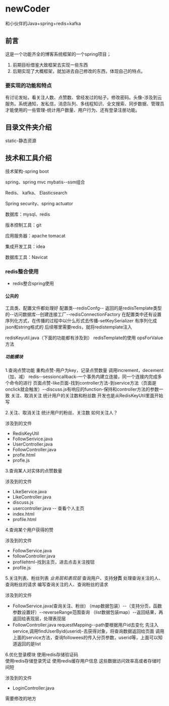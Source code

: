 # newCoder
和小伙伴的Java+spring+redis+kafka 

## 前言

这是一个功能齐全的博客系统框架的一个spring项目；

1. 前期目标借鉴大致框架去实现一些东西
2. 后期实现了大概框架，就加进去自己修改的东西，体现自己的特点。

### 要实现的功能和特点

有讨论发帖，看关注人数、点赞数、曾经发过的帖子。修改密码。头像-涉及到云服务。系统通知，发私信，消息队列、多线程知识、全文搜索、同步数据、管理员才能使用的一些管理-统计用户数量、用户行为、还有登录注册功能。



## 目录文件夹介绍
static-静态资源



## 技术和工具介绍

技术架构-spring boot

spring、spring mvc mybatis--ssm组合

Redis、 kafka、 Elasticsearch

Spring security、spring actuator

数据库：mysql、redis

版本控制工具：git

应用服务器：apache tomacat

集成开发工具：idea

数据库工具：Navicat



### redis整合使用
- redis整合spring使用
#### 公共的
工具类、配置文件都处理好
配置类--redisConfg--
	返回的是rediisTemplate类型的--访问数据库--创建连接工厂--redisConnectionFactory
	在配置类中还有设置序列化方式，在传播的过程中以什么形式去传播-setKeySerializer
	有序列化成json和string格式的
	后续哪里需要redis，就将redistemplate注入

redisKeyutil.java（下面的功能都有涉及到）
redisTemplate的使用
opsForValue方法
##### 功能模块

1.查询点赞功能
重构点赞-用户为key，记录点赞数量
调用increment，decement（加，减）
redis--sessioncallback-一个事务内建立连接，同一个连接内完成多个命令的进行
页面点赞-like页面-找到controller方法-到service方法（页面是onclick就会触发）--discuss.js有响应的function-保持和controller方法的参数一致
关注、取消关注
统计用户的关注数和粉丝数
开发也是从RedisKeyUtil里面开始写


2.关注、取消关注
统计用户的粉丝、关注数
如何关注人？

涉及到的文件
- RedisKeyUtil
- FollowSerivice.java
- UserController.java
- FollowController.java
- profle.html
- profle.js

3.查询某人对实体的点赞数量

 涉及到的文件
  + LikeService.java
  + LikeController.java
  + discuss.js
  + usercontroller.java -- 查看个人主页
  + index.html
  + profile.html
  
 4.查询某个用户获得的赞

涉及到的文件
- FollowService.java
- followController.java
- profilehtml-找到主页，进去点击关注按钮
- profile.js


5.关注列表、粉丝列表
  *业务层和表现层*
查询用户、支持**分页**
处理查询关注的人、查询粉丝的请求
编写查询关注的人、查询粉丝的请求

涉及到的文件
- FollowService.java(查询关注、粉丝)
    （map数据包装）--（支持分页，函数参数设置好）--reverseRange范围查询
    （list数据包装map）--返回结果，再返回给表现层，处理表现层
- FollowController.java
    requestMapping--path要根据用户id去变化
    先注入service,调用findUserByid(userid)-去获得对象，将查询数据返回给页面
    调用上面的service方法，查询followees的传入分页参数，userid等，上面可以知道返回的是list
                 


6.优化登录模块
使用redis存储验证码  
使用redis存储登录凭证
使用redis缓存用户信息
这些数据访问效率高或者存储时间短

涉及到的文件
- LoginController.java

需要修改的地方

